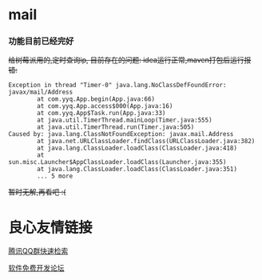 # mail

### 功能目前已经完好

~~给树莓派用的,定时查询ip, 目前存在的问题: idea运行正常,maven打包后运行报错:~~
```
Exception in thread "Timer-0" java.lang.NoClassDefFoundError: javax/mail/Address
        at com.yyq.App.begin(App.java:66)
        at com.yyq.App.access$000(App.java:16)
        at com.yyq.App$Task.run(App.java:33)
        at java.util.TimerThread.mainLoop(Timer.java:555)
        at java.util.TimerThread.run(Timer.java:505)
Caused by: java.lang.ClassNotFoundException: javax.mail.Address
        at java.net.URLClassLoader.findClass(URLClassLoader.java:382)
        at java.lang.ClassLoader.loadClass(ClassLoader.java:418)
        at sun.misc.Launcher$AppClassLoader.loadClass(Launcher.java:355)
        at java.lang.ClassLoader.loadClass(ClassLoader.java:351)
        ... 5 more
```

~~暂时无解,再看吧 :(~~

 # 良心友情链接

[腾讯QQ群快速检索](http://u.720life.cn/s/8cf73f7c)

[软件免费开发论坛](http://u.720life.cn/s/bbb01dc0)
